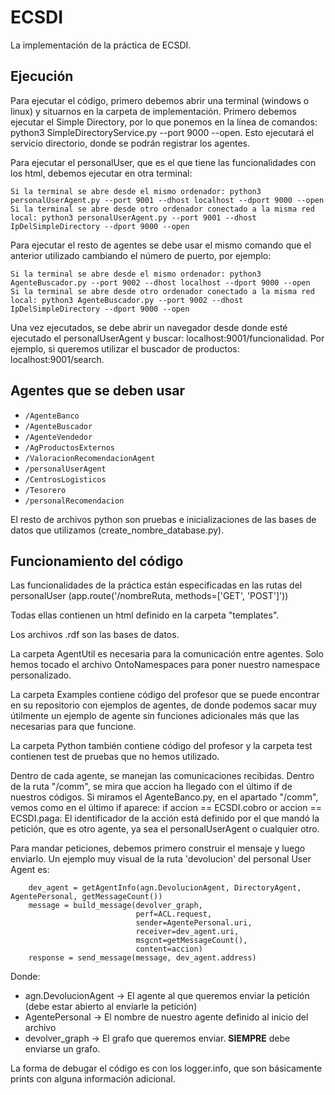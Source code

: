 # ECSDI
La implementación de la práctica de ECSDI.

## Ejecución
Para ejecutar el código, primero debemos abrir una terminal (windows o linux) y situarnos en la carpeta de implementación. Primero debemos ejecutar el Simple Directory, por lo que ponemos en la línea de comandos: python3 SimpleDirectoryService.py --port 9000 --open. Esto ejecutará el servicio directorio, donde se podrán registrar los agentes. 

Para ejecutar el personalUser, que es el que tiene las funcionalidades con los html, debemos ejecutar en otra terminal:

```
Si la terminal se abre desde el mismo ordenador: python3 personalUserAgent.py --port 9001 --dhost localhost --dport 9000 --open
Si la terminal se abre desde otro ordenador conectado a la misma red local: python3 personalUserAgent.py --port 9001 --dhost IpDelSimpleDirectory --dport 9000 --open
```

Para ejecutar el resto de agentes se debe usar el mismo comando que el anterior utilizado cambiando el número de puerto, por ejemplo:
```
Si la terminal se abre desde el mismo ordenador: python3 AgenteBuscador.py --port 9002 --dhost localhost --dport 9000 --open
Si la terminal se abre desde otro ordenador conectado a la misma red local: python3 AgenteBuscador.py --port 9002 --dhost IpDelSimpleDirectory --dport 9000 --open
```

Una vez ejecutados, se debe abrir un navegador desde donde esté ejecutado el personalUserAgent y buscar: localhost:9001/funcionalidad. Por ejemplo, si queremos utilizar el buscador de productos: localhost:9001/search.


## Agentes que se deben usar
* `/AgenteBanco`
* `/AgenteBuscador`
* `/AgenteVendedor`
* `/AgProductosExternos`
* `/ValoracionRecomendacionAgent`
* `/personalUserAgent`
* `/CentrosLogisticos`
* `/Tesorero`
* `/personalRecomendacion`

El resto de archivos python son pruebas e inicializaciones de las bases de datos que utilizamos (create_nombre_database.py).

## Funcionamiento del código

Las funcionalidades de la práctica están especificadas en las rutas del personalUser (app.route('/nombreRuta, methods=['GET', 'POST']'))

Todas ellas contienen un html definido en la carpeta "templates".

Los archivos .rdf son las bases de datos.

La carpeta AgentUtil es necesaria para la comunicación entre agentes. Solo hemos tocado el archivo OntoNamespaces para poner nuestro namespace personalizado.

La carpeta Examples contiene código del profesor que se puede encontrar en su repositorio con ejemplos de agentes, de donde podemos sacar muy útilmente un ejemplo de agente sin funciones adicionales más que las necesarias para que funcione.

La carpeta Python también contiene código del profesor y la carpeta test contienen test de pruebas que no hemos utilizado.

Dentro de cada agente, se manejan las comunicaciones recibidas. Dentro de la ruta "/comm", se mira que accion ha llegado con el último if de nuestros códigos. Si miramos el AgenteBanco.py, en el apartado "/comm", vemos como en el último if aparece: if accion == ECSDI.cobro or accion == ECSDI.paga:
El identificador de la acción está definido por el que mandó la petición, que es otro agente, ya sea el personalUserAgent o cualquier otro. 

Para mandar peticiones, debemos primero construir el mensaje y luego enviarlo. Un ejemplo muy visual de la ruta 'devolucion' del personal User Agent es:
```
	dev_agent = getAgentInfo(agn.DevolucionAgent, DirectoryAgent, AgentePersonal, getMessageCount())
    message = build_message(devolver_graph, 
                            perf=ACL.request, 
                            sender=AgentePersonal.uri, 
                            receiver=dev_agent.uri, 
                            msgcnt=getMessageCount(), 
                            content=accion)
    response = send_message(message, dev_agent.address)
```
Donde:
- agn.DevolucionAgent -> El agente al que queremos enviar la petición (debe estar abierto al enviarle la petición)
- AgentePersonal -> El nombre de nuestro agente definido al inicio del archivo
- devolver_graph -> El grafo que queremos enviar. **SIEMPRE** debe enviarse un grafo.

La forma de debugar el código es con los logger.info, que son básicamente prints con alguna información adicional.